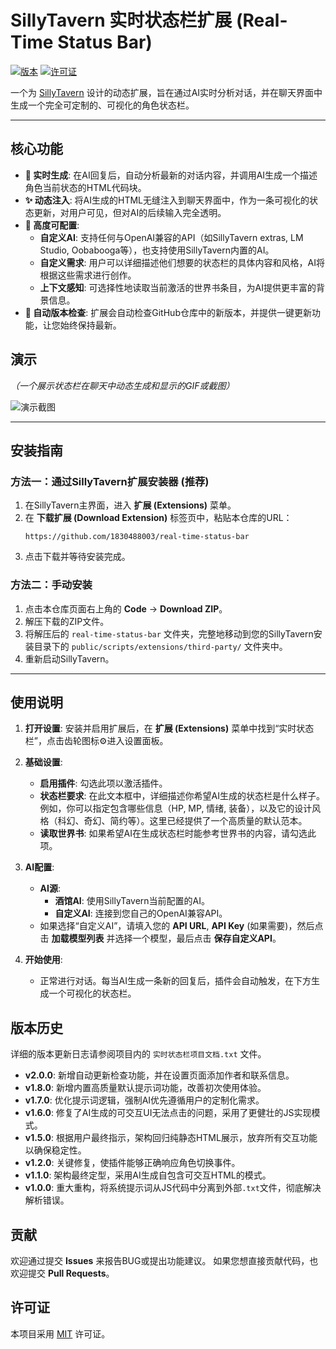 # SillyTavern 实时状态栏扩展 (Real-Time Status Bar)

[![版本](https://img.shields.io/badge/version-2.0.0-blue.svg)](manifest.json)
[![许可证](https://img.shields.io/badge/license-MIT-green.svg)](LICENSE)

一个为 [SillyTavern](https://github.com/SillyTavern/SillyTavern) 设计的动态扩展，旨在通过AI实时分析对话，并在聊天界面中生成一个完全可定制的、可视化的角色状态栏。

---

## 核心功能

-   **🤖 实时生成**: 在AI回复后，自动分析最新的对话内容，并调用AI生成一个描述角色当前状态的HTML代码块。
-   **✨ 动态注入**: 将AI生成的HTML无缝注入到聊天界面中，作为一条可视化的状态更新，对用户可见，但对AI的后续输入完全透明。
-   **🔧 高度可配置**:
    -   **自定义AI**: 支持任何与OpenAI兼容的API（如SillyTavern extras, LM Studio, Oobabooga等），也支持使用SillyTavern内置的AI。
    -   **自定义需求**: 用户可以详细描述他们想要的状态栏的具体内容和风格，AI将根据这些需求进行创作。
    -   **上下文感知**: 可选择性地读取当前激活的世界书条目，为AI提供更丰富的背景信息。
-   **🔄 自动版本检查**: 扩展会自动检查GitHub仓库中的新版本，并提供一键更新功能，让您始终保持最新。

## 演示

*（一个展示状态栏在聊天中动态生成和显示的GIF或截图）*

![演示截图](https://user-images.githubusercontent.com/your-id/your-image.png)

---

## 安装指南

### 方法一：通过SillyTavern扩展安装器 (推荐)

1.  在SillyTavern主界面，进入 **扩展 (Extensions)** 菜单。
2.  在 **下载扩展 (Download Extension)** 标签页中，粘贴本仓库的URL：
    ```
    https://github.com/1830488003/real-time-status-bar
    ```
3.  点击下载并等待安装完成。

### 方法二：手动安装

1.  点击本仓库页面右上角的 **Code** -> **Download ZIP**。
2.  解压下载的ZIP文件。
3.  将解压后的 `real-time-status-bar` 文件夹，完整地移动到您的SillyTavern安装目录下的 `public/scripts/extensions/third-party/` 文件夹中。
4.  重新启动SillyTavern。

---

## 使用说明

1.  **打开设置**: 安装并启用扩展后，在 **扩展 (Extensions)** 菜单中找到“实时状态栏”，点击齿轮图标⚙️进入设置面板。

2.  **基础设置**:
    -   **启用插件**: 勾选此项以激活插件。
    -   **状态栏要求**: 在此文本框中，详细描述你希望AI生成的状态栏是什么样子。例如，你可以指定包含哪些信息（HP, MP, 情绪, 装备），以及它的设计风格（科幻、奇幻、简约等）。这里已经提供了一个高质量的默认范本。
    -   **读取世界书**: 如果希望AI在生成状态栏时能参考世界书的内容，请勾选此项。

3.  **AI配置**:
    -   **AI源**:
        -   **酒馆AI**: 使用SillyTavern当前配置的AI。
        -   **自定义AI**: 连接到您自己的OpenAI兼容API。
    -   如果选择“自定义AI”，请填入您的 **API URL**, **API Key** (如果需要)，然后点击 **加载模型列表** 并选择一个模型，最后点击 **保存自定义API**。

4.  **开始使用**:
    -   正常进行对话。每当AI生成一条新的回复后，插件会自动触发，在下方生成一个可视化的状态栏。

## 版本历史

详细的版本更新日志请参阅项目内的 `实时状态栏项目文档.txt` 文件。

-   **v2.0.0**: 新增自动更新检查功能，并在设置页面添加作者和联系信息。
-   **v1.8.0**: 新增内置高质量默认提示词功能，改善初次使用体验。
-   **v1.7.0**: 优化提示词逻辑，强制AI优先遵循用户的定制化需求。
-   **v1.6.0**: 修复了AI生成的可交互UI无法点击的问题，采用了更健壮的JS实现模式。
-   **v1.5.0**: 根据用户最终指示，架构回归纯静态HTML展示，放弃所有交互功能以确保稳定性。
-   **v1.2.0**: 关键修复，使插件能够正确响应角色切换事件。
-   **v1.1.0**: 架构最终定型，采用AI生成自包含可交互HTML的模式。
-   **v1.0.0**: 重大重构，将系统提示词从JS代码中分离到外部`.txt`文件，彻底解决解析错误。

## 贡献

欢迎通过提交 **Issues** 来报告BUG或提出功能建议。
如果您想直接贡献代码，也欢迎提交 **Pull Requests**。

## 许可证

本项目采用 [MIT](LICENSE) 许可证。
